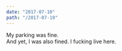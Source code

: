 ```yaml
---
date: "2017-07-10"
path: "/2017-07-10"
---
```


My parking was fine.  
And yet, I was also fined.
I fucking live here.
